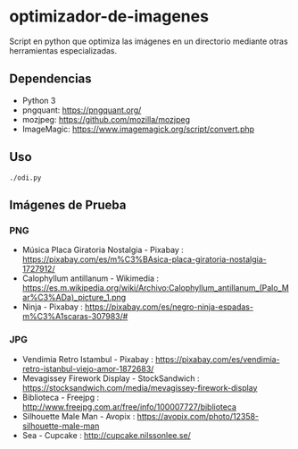 # optimizador-de-imagenes
Script en python que optimiza las imágenes en un directorio mediante otras herramientas especializadas.

## Dependencias

* Python 3
* pngquant: https://pngquant.org/
* mozjpeg: https://github.com/mozilla/mozjpeg
* ImageMagic: https://www.imagemagick.org/script/convert.php

## Uso

`./odi.py`

## Imágenes de Prueba

### PNG

* Música Placa Giratoria Nostalgia - Pixabay : https://pixabay.com/es/m%C3%BAsica-placa-giratoria-nostalgia-1727912/
* Calophyllum antillanum - Wikimedia : https://es.m.wikipedia.org/wiki/Archivo:Calophyllum_antillanum_(Palo_Mar%C3%ADa)_picture_1.png
* Ninja - Pixabay : https://pixabay.com/es/negro-ninja-espadas-m%C3%A1scaras-307983/#

### JPG

* Vendimia Retro Istambul - Pixabay : https://pixabay.com/es/vendimia-retro-istanbul-viejo-amor-1872683/
* Mevagissey Firework Display - StockSandwich : https://stocksandwich.com/media/mevagissey-firework-display
* Biblioteca - Freejpg : http://www.freejpg.com.ar/free/info/100007727/biblioteca
* Silhouette Male Man - Avopix : https://avopix.com/photo/12358-silhouette-male-man
* Sea - Cupcake : http://cupcake.nilssonlee.se/

